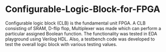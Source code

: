 # Configurable-Logic-Block-for-FPGA
Configurable logic block (CLB) is the fundamental unit FPGA. A CLB consisting of SRAM, D-flip flop, Multiplexer was made which can perform a particular assigned Boolean function. The functionality was tested in EDA playground using Verilog HDL. Also, a testbench code was developed to test the overall logic block with various testing values.
